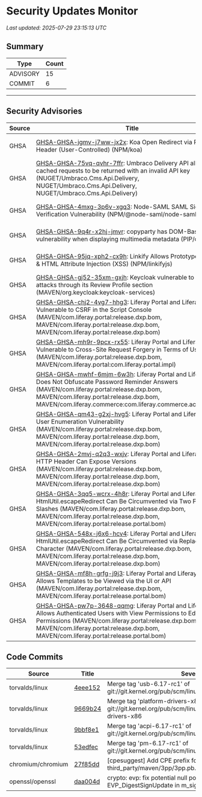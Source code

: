 # Security Updates Monitor

*Last updated: 2025-07-29 23:15:13 UTC*

## Summary
| Type | Count |
|------|-------|
| ADVISORY | 15 |
| COMMIT | 6 |

---

## Security Advisories

| Source | Title | Severity | Date |
|--------|-------|----------|------|
| GHSA | [GHSA-GHSA-jgmv-j7ww-jx2x](https://github.com/advisories/GHSA-jgmv-j7ww-jx2x): Koa Open Redirect via Referrer Header (User-Controlled) (NPM/koa) | LOW (CVSS: 3.5) | 2025-07-29 |
| GHSA | [GHSA-GHSA-75vq-qvhr-7ffr](https://github.com/advisories/GHSA-75vq-qvhr-7ffr): Umbraco Delivery API allows for cached requests to be returned with an invalid API key (NUGET/Umbraco.Cms.Api.Delivery, NUGET/Umbraco.Cms.Api.Delivery, NUGET/Umbraco.Cms.Api.Delivery) | MODERATE (CVSS: 5.3) | 2025-07-29 |
| GHSA | [GHSA-GHSA-4mxg-3p6v-xgq3](https://github.com/advisories/GHSA-4mxg-3p6v-xgq3): Node-SAML SAML Signature Verification Vulnerability (NPM/@node-saml/node-saml) | CRITICAL (CVSS: 10.0) | 2025-07-28 |
| GHSA | [GHSA-GHSA-9q4r-x2hj-jmvr](https://github.com/advisories/GHSA-9q4r-x2hj-jmvr): copyparty has DOM-Based XSS vulnerability when displaying multimedia metadata (PIP/copyparty) | MODERATE (CVSS: 5.4) | 2025-07-28 |
| GHSA | [GHSA-GHSA-95jq-xph2-cx9h](https://github.com/advisories/GHSA-95jq-xph2-cx9h): Linkify Allows Prototype Pollution & HTML Attribute Injection (XSS) (NPM/linkifyjs) | HIGH (CVSS: 0.0) | 2025-07-26 |
| GHSA | [GHSA-GHSA-gj52-35xm-gxjh](https://github.com/advisories/GHSA-gj52-35xm-gxjh): Keycloak vulnerable to phishing attacks through its Review Profile section (MAVEN/org.keycloak:keycloak-services) | MODERATE (CVSS: 5.4) | 2025-07-10 |
| GHSA | [GHSA-GHSA-chj2-4vg7-hhg3](https://github.com/advisories/GHSA-chj2-4vg7-hhg3): Liferay Portal and Liferay DXP Vulnerable to CSRF in the Script Console (MAVEN/com.liferay.portal:release.dxp.bom, MAVEN/com.liferay.portal:release.dxp.bom, MAVEN/com.liferay.portal:release.dxp.bom) | CRITICAL (CVSS: 9.7) | 2024-10-22 |
| GHSA | [GHSA-GHSA-mh9r-9pcx-rx55](https://github.com/advisories/GHSA-mh9r-9pcx-rx55): Liferay Portal and Liferay DXP Vulnerable to Cross-Site Request Forgery in Terms of Use Page (MAVEN/com.liferay.portal:release.dxp.bom, MAVEN/com.liferay.portal:com.liferay.portal.impl) | HIGH (CVSS: 8.8) | 2024-02-21 |
| GHSA | [GHSA-GHSA-mwhf-6mjm-6w3h](https://github.com/advisories/GHSA-mwhf-6mjm-6w3h): Liferay Portal and Liferay DXP Does Not Obfuscate Password Reminder Answers (MAVEN/com.liferay.portal:release.dxp.bom, MAVEN/com.liferay.portal:release.dxp.bom, MAVEN/com.liferay.commerce:com.liferay.commerce.account.web) | MODERATE (CVSS: 6.3) | 2024-02-21 |
| GHSA | [GHSA-GHSA-qm43-g2xj-hvg5](https://github.com/advisories/GHSA-qm43-g2xj-hvg5): Liferay Portal and Liferay DXP User Enumeration Vulnerability (MAVEN/com.liferay.portal:release.dxp.bom, MAVEN/com.liferay.portal:release.dxp.bom, MAVEN/com.liferay.portal:release.dxp.bom) | MODERATE (CVSS: 5.3) | 2024-02-20 |
| GHSA | [GHSA-GHSA-2mvj-q2q3-wxjv](https://github.com/advisories/GHSA-2mvj-q2q3-wxjv): Liferay Portal and Liferay DXP HTTP Header Can Expose Versions (MAVEN/com.liferay.portal:release.dxp.bom, MAVEN/com.liferay.portal:release.dxp.bom, MAVEN/com.liferay.portal:release.dxp.bom) | MODERATE (CVSS: 5.3) | 2024-02-20 |
| GHSA | [GHSA-GHSA-3qq5-wcrx-4h8r](https://github.com/advisories/GHSA-3qq5-wcrx-4h8r): Liferay Portal and Liferay DXP's HtmlUtil.escapeRedirect Can Be Circumvented via Two Forward Slashes (MAVEN/com.liferay.portal:release.dxp.bom, MAVEN/com.liferay.portal:release.dxp.bom, MAVEN/com.liferay.portal:release.portal.bom) | MODERATE (CVSS: 6.1) | 2024-02-20 |
| GHSA | [GHSA-GHSA-548x-j6x6-hcv4](https://github.com/advisories/GHSA-548x-j6x6-hcv4): Liferay Portal and Liferay DXP's HtmlUtil.escapeRedirect Can Be Circumvented via Replacement Character (MAVEN/com.liferay.portal:release.dxp.bom, MAVEN/com.liferay.portal:release.dxp.bom, MAVEN/com.liferay.portal:release.dxp.bom) | MODERATE (CVSS: 6.1) | 2024-02-20 |
| GHSA | [GHSA-GHSA-mf8h-grfg-j9j3](https://github.com/advisories/GHSA-mf8h-grfg-j9j3): Liferay Portal and Liferay DXP Allows Templates to be Viewed via the UI or API (MAVEN/com.liferay.portal:release.dxp.bom, MAVEN/com.liferay.portal:release.portal.bom) | MODERATE (CVSS: 5.3) | 2024-02-20 |
| GHSA | [GHSA-GHSA-pw7p-3648-qqmg](https://github.com/advisories/GHSA-pw7p-3648-qqmg): Liferay Portal and Liferay DXP Allows Authenticated Users with View Permissions to Edit Permissions (MAVEN/com.liferay.portal:release.dxp.bom, MAVEN/com.liferay.portal:release.dxp.bom, MAVEN/com.liferay.portal:release.portal.bom) | MODERATE (CVSS: 6.5) | 2024-02-20 |

## Code Commits

| Source | Title | Severity | Date |
|--------|-------|----------|------|
| torvalds/linux | [4eee152](https://github.com/torvalds/linux/commit/4eee1520ea845a6d6d82e85498d9412419560871) | Merge tag 'usb-6.17-rc1' of git://git.kernel.org/pub/scm/linux/kernel/git/gregkh/usb | 2025-07-29 |
| torvalds/linux | [9669b24](https://github.com/torvalds/linux/commit/9669b2499ea377764f8320dd562dd6cd4ea80a5d) | Merge tag 'platform-drivers-x86-v6.17-1' of git://git.kernel.org/pub/scm/linux/kernel/git/pdx86/platform-drivers-x86 | 2025-07-29 |
| torvalds/linux | [9bbf8e1](https://github.com/torvalds/linux/commit/9bbf8e17d8521211c5c5516ed5ec78d7581aacff) | Merge tag 'acpi-6.17-rc1' of git://git.kernel.org/pub/scm/linux/kernel/git/rafael/linux-pm | 2025-07-29 |
| torvalds/linux | [53edfec](https://github.com/torvalds/linux/commit/53edfecef66bfa65882ae065ed1a52f466c88979) | Merge tag 'pm-6.17-rc1' of git://git.kernel.org/pub/scm/linux/kernel/git/rafael/linux-pm | 2025-07-29 |
| chromium/chromium | [27f85dd](https://github.com/chromium/chromium/commit/27f85ddbff8fb2a79a2bc7f0616d0051c1b7052c) | [cpesuggest] Add CPE prefix for third_party/maven/3pp/3pp.pb. | 2025-07-29 |
| openssl/openssl | [daa004d](https://github.com/openssl/openssl/commit/daa004d48438d67241b58592d43c3214dd3a903f) | crypto: evp: fix potential null pointer dereference in EVP_DigestSignUpdate in m_sigver.c | 2025-07-25 |

